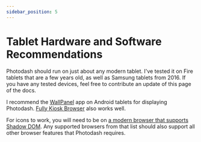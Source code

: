 ```yaml
---
sidebar_position: 5
---
```


# Tablet Hardware and Software Recommendations

Photodash should run on just about any modern tablet. I've tested it on Fire tablets that are a few years old, as well as Samsung tablets from 2016. If you have any tested devices, feel free to contribute an update of this page of the docs.

I recommend the [WallPanel](https://wallpanel.xyz/) app on Android tablets for displaying Photodash. [Fully Kiosk Browser](https://www.fully-kiosk.com/) also works well.

For icons to work, you will need to be on [a modern browser that supports Shadow DOM](https://caniuse.com/shadowdomv1). Any supported browsers from that list should also support all other browser features that Photodash requires.